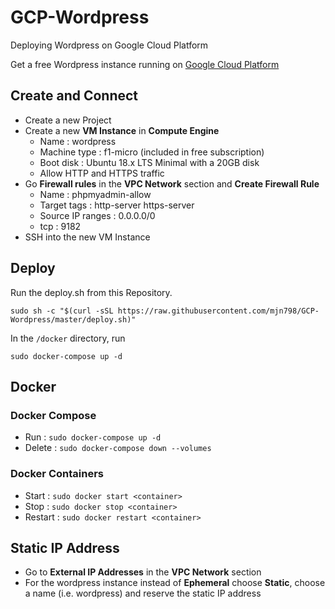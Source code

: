 # GCP-Wordpress
Deploying Wordpress on Google Cloud Platform

Get a free Wordpress instance running on [Google Cloud Platform](https://cloud.google.com/)

## Create and Connect

* Create a new Project
* Create a new __VM Instance__ in __Compute Engine__
  * Name : wordpress
  * Machine type : f1-micro (included in free subscription)
  * Boot disk : Ubuntu 18.x LTS Minimal with a 20GB disk
  * Allow HTTP and HTTPS traffic
* Go __Firewall rules__ in the __VPC Network__ section and __Create Firewall Rule__
  * Name : phpmyadmin-allow
  * Target tags : http-server https-server
  * Source IP ranges : 0.0.0.0/0
  * tcp : 9182
* SSH into the new VM Instance

## Deploy

Run the deploy.sh from this Repository.

`
sudo sh -c "$(curl -sSL https://raw.githubusercontent.com/mjn798/GCP-Wordpress/master/deploy.sh)"
`

In the `/docker` directory, run

`
sudo docker-compose up -d
`

## Docker

### Docker Compose

* Run : `sudo docker-compose up -d`
* Delete : `sudo docker-compose down --volumes`

### Docker Containers

* Start : `sudo docker start <container>`
* Stop : `sudo docker stop <container>`
* Restart : `sudo docker restart <container>`

## Static IP Address

* Go to __External IP Addresses__ in the __VPC Network__ section
* For the wordpress instance instead of __Ephemeral__ choose __Static__, choose a name (i.e. wordpress) and reserve the static IP address
